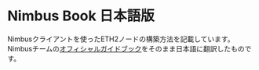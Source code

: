# Nimbus Book 日本語版

Nimbusクライアントを使ったETH2ノードの構築方法を記載しています。
Nimbusチームの[オフィシャルガイドブック](https://nimbus.guide)をそのまま日本語に翻訳したものです。
